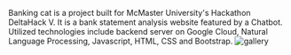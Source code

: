 Banking cat is a project built for McMaster University's Hackathon DeltaHack V. 
It is a bank statement analysis website featured by a Chatbot. 
Utilized technologies include backend server on Google Cloud, Natural Language Processing, Javascript, HTML, CSS and Bootstrap.
![gallery](https://user-images.githubusercontent.com/35947890/55677991-25e41c80-58a7-11e9-919a-31873464d54b.jpg)

